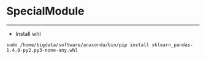 # SpecialModule
---
- Install whl
```
sudo /home/bigdata/software/anaconda/bin/pip install sklearn_pandas-1.4.0-py2.py3-none-any.whl
```
